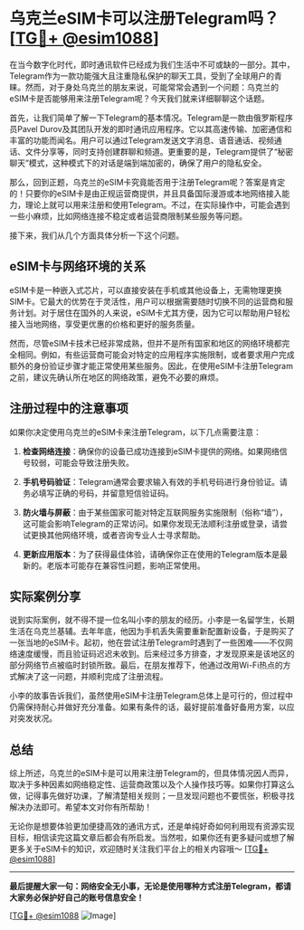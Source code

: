 # 乌克兰eSIM卡可以注册Telegram吗？[[TG💪+ @esim1088](https://t.me/s/esim1088)]

在当今数字化时代，即时通讯软件已经成为我们生活中不可或缺的一部分。其中，Telegram作为一款功能强大且注重隐私保护的聊天工具，受到了全球用户的青睐。然而，对于身处乌克兰的朋友来说，可能常常会遇到一个问题：乌克兰的eSIM卡是否能够用来注册Telegram呢？今天我们就来详细聊聊这个话题。

首先，让我们简单了解一下Telegram的基本情况。Telegram是一款由俄罗斯程序员Pavel Durov及其团队开发的即时通讯应用程序。它以其高速传输、加密通信和丰富的功能而闻名。用户可以通过Telegram发送文字消息、语音通话、视频通话、文件分享等，同时支持创建群聊和频道。更重要的是，Telegram提供了“秘密聊天”模式，这种模式下的对话是端到端加密的，确保了用户的隐私安全。

那么，回到正题，乌克兰的eSIM卡究竟能否用于注册Telegram呢？答案是肯定的！只要你的eSIM卡是由正规运营商提供，并且具备国际漫游或本地网络接入能力，理论上就可以用来注册和使用Telegram。不过，在实际操作中，可能会遇到一些小麻烦，比如网络连接不稳定或者运营商限制某些服务等问题。

接下来，我们从几个方面具体分析一下这个问题。

## eSIM卡与网络环境的关系

eSIM卡是一种嵌入式芯片，可以直接安装在手机或其他设备上，无需物理更换SIM卡。它最大的优势在于灵活性，用户可以根据需要随时切换不同的运营商和服务计划。对于居住在国外的人来说，eSIM卡尤其方便，因为它可以帮助用户轻松接入当地网络，享受更优惠的价格和更好的服务质量。

然而，尽管eSIM卡技术已经非常成熟，但并不是所有国家和地区的网络环境都完全相同。例如，有些运营商可能会对特定的应用程序实施限制，或者要求用户完成额外的身份验证步骤才能正常使用某些服务。因此，在使用eSIM卡注册Telegram之前，建议先确认所在地区的网络政策，避免不必要的麻烦。

## 注册过程中的注意事项

如果你决定使用乌克兰的eSIM卡来注册Telegram，以下几点需要注意：

1. **检查网络连接**：确保你的设备已成功连接到eSIM卡提供的网络。如果网络信号较弱，可能会导致注册失败。
   
2. **手机号码验证**：Telegram通常会要求输入有效的手机号码进行身份验证。请务必填写正确的号码，并留意短信验证码。

3. **防火墙与屏蔽**：由于某些国家可能对特定互联网服务实施限制（俗称“墙”），这可能会影响Telegram的正常访问。如果你发现无法顺利注册或登录，请尝试更换其他网络环境，或者咨询专业人士寻求帮助。

4. **更新应用版本**：为了获得最佳体验，请确保你正在使用的Telegram版本是最新的。老版本可能存在兼容性问题，影响正常使用。

## 实际案例分享

说到实际案例，就不得不提一位名叫小李的朋友的经历。小李是一名留学生，长期生活在乌克兰基辅。去年年底，他因为手机丢失需要重新配置新设备，于是购买了一张当地的eSIM卡。起初，他在尝试注册Telegram时遇到了一些困难——不仅网络速度缓慢，而且验证码迟迟未收到。后来经过多方排查，才发现原来是该地区的部分网络节点被临时封锁所致。最后，在朋友推荐下，他通过改用Wi-Fi热点的方式解决了这一问题，并顺利完成了注册流程。

小李的故事告诉我们，虽然使用eSIM卡注册Telegram总体上是可行的，但过程中仍需保持耐心并做好充分准备。如果有条件的话，最好提前准备好备用方案，以应对突发状况。

## 总结

综上所述，乌克兰的eSIM卡是可以用来注册Telegram的，但具体情况因人而异，取决于多种因素如网络稳定性、运营商政策以及个人操作技巧等。如果你打算这么做，记得事先做好功课，了解清楚相关规则；一旦发现问题也不要慌张，积极寻找解决办法即可。希望本文对你有所帮助！

无论你是想要体验更加便捷高效的通讯方式，还是单纯好奇如何利用现有资源实现目标，相信读完这篇文章后都会有所启发。当然啦，如果你还有更多疑问或想了解更多关于eSIM卡的知识，欢迎随时关注我们平台上的相关内容哦～ [[TG💪+ @esim1088](https://t.me/s/esim1088)]

---

**最后提醒大家一句：网络安全无小事，无论是使用哪种方式注册Telegram，都请大家务必保护好自己的账号信息安全！** 

[[TG💪+ @esim1088](https://t.me/s/esim1088) ![Image](https://i.postimg.cc/4NQfJmqS/Snipaste-2025-05-13-00-14-12.png)]